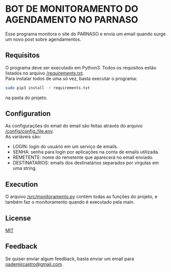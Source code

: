 
# BOT DE MONITORAMENTO DO AGENDAMENTO NO PARNASO
Esse programa monitora o site do PARNASO e envia um email quando surge um novo post sobre agendamentos.


## Requisitos
O programa deve ser executado em Python3. Todos os requisitos estão listados no arquivo [/requirements.txt]().  
Para instalar todos de uma só vez, basta executar o programa:
```bash
sudo pip3 install -r requirements.txt
```
na pasta do projeto.
## Configuration
As configurações do email do email são feitas através do arquivo [/config/config_file.env]().  
As variáveis são:  
- LOGIN: login do usuário em um serviço de emails.  
- SENHA: senha para login por aplicações na conta de emails utilizada.  
- REMETENTE: nome do remetente que aparecerá no email enviado.  
- DESTINATARIOS: emails dos destinatários separados por vírgulas em uma string.  
## Execution
O arquivo [/src/monitoramento.py]() contém todas as funções do projeto, e também faz o monitoramento quando é executado pela main.  
## License

[MIT](https://choosealicense.com/licenses/mit/)


## Feedback

Se quiser enviar algum feedback, basta enviar um email para oademircastro@gmail.com.
